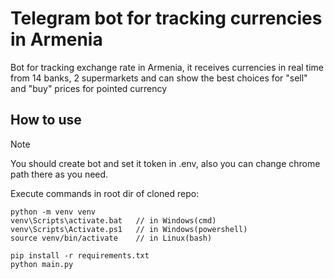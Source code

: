 # Telegram bot for tracking currencies in Armenia

Bot for tracking exchange rate in Armenia, it receives currencies in real time from 14 banks, 2 supermarkets and can show the best choices for "sell" and "buy" prices for pointed currency

## How to use
> [!NOTE]
> You should create bot and set it token in .env, also you can change chrome path there as you need.

Execute commands in root dir of cloned repo:

```
python -m venv venv
venv\Scripts\activate.bat   // in Windows(cmd)
venv\Scripts\Activate.ps1   // in Windows(powershell)
source venv/bin/activate    // in Linux(bash)

pip install -r requirements.txt
python main.py
```
